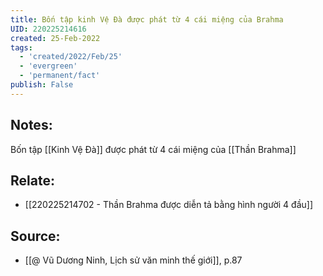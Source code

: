 ```yaml
---
title: Bốn tập kinh Vệ Đà được phát từ 4 cái miệng của Brahma
UID: 220225214616
created: 25-Feb-2022
tags:
  - 'created/2022/Feb/25'
  - 'evergreen'
  - 'permanent/fact'
publish: False
---
```

## Notes:
Bốn tập [[Kinh Vệ Đà]] được phát từ 4 cái miệng của [[Thần Brahma]]

## Relate:
- [[220225214702 - Thần Brahma được diễn tả bằng hình người 4 đầu]]

## Source:
- [[@ Vũ Dương Ninh, Lịch sử văn minh thế giới]], p.87





